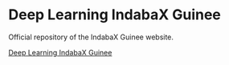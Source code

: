 # Deep Learning IndabaX Guinee
Official repository of the IndabaX Guinee website.

[Deep Learning IndabaX Guinee](https://indabax-guinea.github.io)
